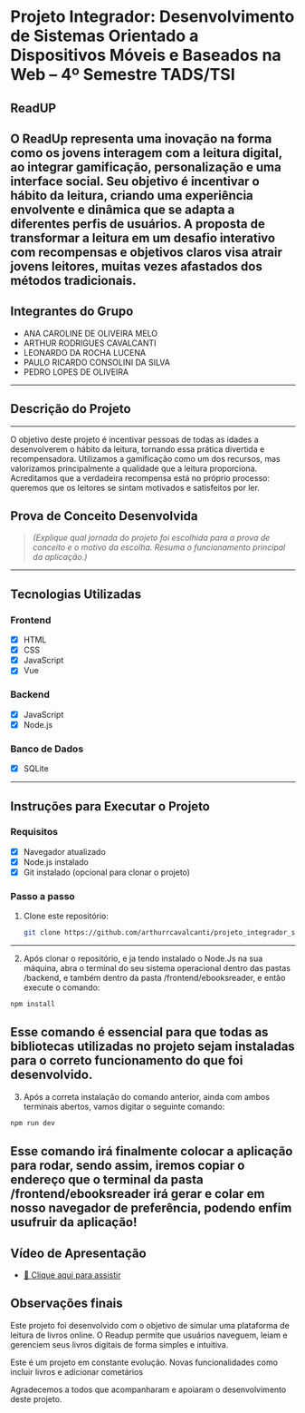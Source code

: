 # Projeto Integrador: Desenvolvimento de Sistemas Orientado a Dispositivos Móveis e Baseados na Web – 4º Semestre TADS/TSI

## ReadUP

O ReadUp representa uma inovação na forma como os jovens interagem com 
a leitura digital, ao integrar gamificação, personalização e uma interface social. Seu 
objetivo é incentivar o hábito da leitura, criando uma experiência envolvente e 
dinâmica que se adapta a diferentes perfis de usuários. A proposta de transformar a 
leitura em um desafio interativo com recompensas e objetivos claros visa atrair jovens 
leitores, muitas vezes afastados dos métodos tradicionais.
---

## Integrantes do Grupo

- ANA CAROLINE DE OLIVEIRA MELO 
- ARTHUR RODRIGUES CAVALCANTI
- LEONARDO DA ROCHA LUCENA
- PAULO RICARDO CONSOLINI DA SILVA
- PEDRO LOPES DE OLIVEIRA

---

## Descrição do Projeto

---
O objetivo deste projeto é incentivar pessoas de todas as idades a desenvolverem o hábito da leitura, tornando essa prática divertida e recompensadora. Utilizamos a gamificação como um dos recursos, mas valorizamos principalmente a qualidade que a leitura proporciona. Acreditamos que a verdadeira recompensa está no próprio processo: queremos que os leitores se sintam motivados e satisfeitos por ler.

## Prova de Conceito Desenvolvida

> *(Explique qual jornada do projeto foi escolhida para a prova de conceito e o motivo da escolha. Resuma o funcionamento principal da aplicação.)*

---

## Tecnologias Utilizadas

### Frontend

- [x] HTML
- [x] CSS
- [x] JavaScript
- [x] Vue

### Backend

- [x] JavaScript
- [x] Node.js

### Banco de Dados

- [x] SQLite

---

## Instruções para Executar o Projeto

### Requisitos

- [x] Navegador atualizado
- [x] Node.js instalado
- [x] Git instalado (opcional para clonar o projeto)

### Passo a passo

1. Clone este repositório:
   ```bash
   git clone https://github.com/arthurrcavalcanti/projeto_integrador_senac_2025.1.2.git

---
2.  Após clonar o repositório, e ja tendo instalado o Node.Js na sua máquina, abra o terminal do seu sistema operacional dentro das pastas /backend, e também dentro da pasta /frontend/ebooksreader, e então execute o comando:
   ```bash
   npm install
   ```
Esse comando é essencial para que todas as bibliotecas utilizadas no projeto sejam instaladas para o correto funcionamento do que foi desenvolvido.
---
3.  Após a correta instalação do comando anterior, ainda com ambos terminais abertos, vamos digitar o seguinte comando:
   ```bash
   npm run dev
   ```
Esse comando irá finalmente colocar a aplicação para rodar, sendo assim, iremos copiar o endereço que o terminal da pasta /frontend/ebooksreader irá gerar e colar em nosso navegador de preferência, podendo enfim usufruir da aplicação!
---

## Vídeo de Apresentação

-  [🎥 Clique aqui para assistir]()

##  Observações finais

Este projeto foi desenvolvido com o objetivo de simular uma plataforma de leitura de livros online. O Readup permite que usuários naveguem, leiam e gerenciem seus livros digitais de forma simples e intuitiva.

Este é um projeto em constante evolução. Novas funcionalidades como incluir livros e adicionar cometários 

Agradecemos a todos que acompanharam e apoiaram o desenvolvimento deste projeto. 

